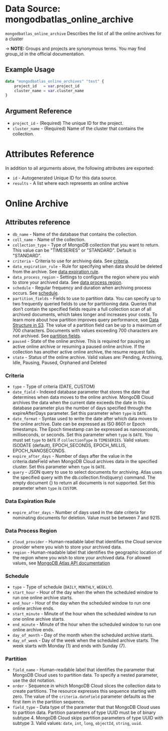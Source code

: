 # Data Source: mongodbatlas_online_archive

`mongodbatlas_online_archive` Describes the list of all the online archives for a cluster

-> **NOTE:** Groups and projects are synonymous terms. You may find group_id in the official documentation.


## Example Usage

```terraform 
data "mongodbatlas_online_archives" "test" {
    project_id   = var.project_id
    cluster_name = var.cluster_name
}
```

## Argument Reference

* `project_id`    - (Required) The unique ID for the project.
* `cluster_name`  - (Required) Name of the cluster that contains the collection.

# Attributes Reference

In addition to all arguments above, the following attributes are exported:

* `id` - Autogenerated Unique ID for this data source.
* `results` - A list where each represents an online archive

# Online Archive
## Attributes reference
* `db_name` - Name of the database that contains the collection.
* `coll_name` -  Name of the collection.
* `collection_type` - Type of MongoDB collection that you want to return. This value can be "TIMESERIES" or "STANDARD". Default is "STANDARD". 
* `criteria` - Criteria to use for archiving data. See [criteria](#criteria).
* `data_expiration_rule` - Rule for specifying when data should be deleted from the archive. See [data expiration rule](#data-expiration-rule).
* `data_process_region` - Settings to configure the region where you wish to store your archived data. See [data process region](#data-process-region).
* `schedule` - Regular frequency and duration when archiving process occurs. See [schedule](#schedule).
* `partition_fields` - Fields to use to partition data. You can specify up to two frequently queried fields to use for partitioning data. Queries that don’t contain the specified fields require a full collection scan of all archived documents, which takes longer and increases your costs. To learn more about how partition improves query performance, see [Data Structure in S3](https://docs.mongodb.com/datalake/admin/optimize-query-performance/#data-structure-in-s3). The value of a partition field can be up to a maximum of 700 characters. Documents with values exceeding 700 characters are not archived. See [partition fields](#partition).
* `paused` - State of the online archive. This is required for pausing an active online archive or resuming a paused online archive. If the collection has another active online archive, the resume request fails.
* `state` - Status of the online archive. Valid values are: Pending, Archiving, Idle, Pausing, Paused, Orphaned and Deleted

### Criteria
* `type` - Type of criteria (DATE, CUSTOM)
* `date_field` - Indexed database parameter that stores the date that determines when data moves to the online archive. MongoDB Cloud archives the data when the current date exceeds the date in this database parameter plus the number of days specified through the expireAfterDays parameter. Set this parameter when `type` is `DATE`.
* `date_format` - Syntax used to write the date after which data moves to the online archive. Date can be expressed as ISO 8601 or Epoch timestamps. The Epoch timestamp can be expressed as nanoseconds, milliseconds, or seconds. Set this parameter when `type` is `DATE`. You must set `type` to `DATE` if `collectionType` is `TIMESERIES`. Valid values:  ISODATE (default), EPOCH_SECONDS, EPOCH_MILLIS, EPOCH_NANOSECONDS.
* `expire_after_days` - Number of days after the value in the criteria.dateField when MongoDB Cloud archives data in the specified cluster. Set this parameter when `type` is `DATE`.
* `query` - JSON query to use to select documents for archiving. Atlas uses the specified query with the db.collection.find(query) command. The empty document {} to return all documents is not supported. Set this parameter when `type` is `CUSTOM`.

### Data Expiration Rule
* `expire_after_days` - Number of days used in the date criteria for nominating documents for deletion. Value must be between 7 and 9215.

### Data Process Region
* `cloud_provider` - Human-readable label that identifies the Cloud service provider where you wish to store your archived data.
* `region` - Human-readable label that identifies the geographic location of the region where you wish to store your archived data. For allowed values, see [MongoDB Atlas API documentation](https://www.mongodb.com/docs/atlas/reference/api-resources-spec/v2/#tag/Online-Archive/operation/createOnlineArchive)

### Schedule

* `type` - Type of schedule (`DAILY`, `MONTHLY`, `WEEKLY`).
* `start_hour` - Hour of the day when the when the scheduled window to run one online archive starts.  
* `end_hour` - Hour of the day when the scheduled window to run one online archive ends.
* `start_minute` - Minute of the hour when the scheduled window to run one online archive starts.
* `end_minute` - Minute of the hour when the scheduled window to run one online archive ends.
* `day_of_month` - Day of the month when the scheduled archive starts.
* `day_of_week` - Day of the week when the scheduled archive starts. The week starts with Monday (1) and ends with Sunday (7).

### Partition
* `field_name` - Human-readable label that identifies the parameter that MongoDB Cloud uses to partition data. To specify a nested parameter, use the dot notation.
* `order` - Sequence in which MongoDB Cloud slices the collection data to create partitions. The resource expresses this sequence starting with zero. The value of the `criteria.dateField` parameter defaults as the first item in the partition sequence.
* `field_type` - Data type of the parameter that that MongoDB Cloud uses to partition data. Partition parameters of type UUID must be of binary subtype 4. MongoDB Cloud skips partition parameters of type UUID with subtype 3. Valid values: `date`, `int`, `long`, `objectId`, `string`, `uuid`.